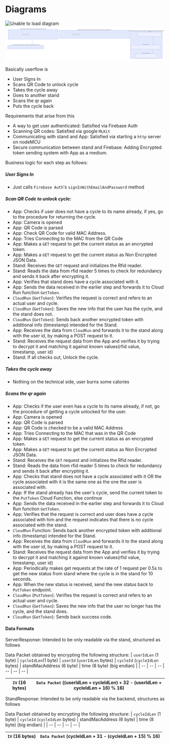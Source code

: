# Diagrams

![Unable to load diagram](https://github.com/CycleOne-Sliet/diagram/blob/master/flow.svg?raw=true)
![Unable to load diagram](https://github.com/CycleOne-Sliet/diagram/blob/master/technicalTimeline.svg?raw=true)

Basically userflow is
- User Signs In
- Scans QR Code to unlock cycle
- Takes the cycle away
- Goes to another stand
- Scans the qr again
- Puts the cycle back

Requirements that arise from this
- A way to get user authenticated: Satisfied via Firebase Auth
- Scanning QR codes: Satisfied via google `MLKit`
- Communicating with stand and App: Satisfied via starting a `http` server on nodeMCU
- Secure communication between stand and Firebase: Adding Encrypted token sending system with App as a medium.

Business logic for each step as follows:
##### User Signs In

- Just calls `Firebase Auth`'s `signInWithEmailAndPassword` method

##### Scan QR Code to unlock cycle:

- App: Checks if user does not have a cycle to its name already, if yes, go to the procedure for returning the cycle.
- App: Camera is opened
- App: QR Code is parsed
- App: Check QR Code for valid MAC Address.
- App: Tries Connecting to the MAC from the QR Code
- App: Makes a `GET` request to get the current status as an encrypted token.
- App: Makes a `GET` request to get the current status as Non Encrypted JSON Data.
- Stand: Receives the `GET` request and initializes the Rfid reader.
- Stand: Reads the data from rfid reader 5 times to check for redundancy and sends it back after encrypting it.
- App: Verifies that stand does have a cycle associated with it.
- App: Sends the data received in the earlier step and forwards it to Cloud Run function `GetToken`.
- `CloudRun` (`GetToken`): Verifies the request is correct and refers to an actual user and cycle.
- `CloudRun` (`GetToken`): Saves the new info that the user has the cycle, and the stand does not.
- `CloudRun` (`GetToken`): Sends back another encrypted token with additional info (timestamp) intended for the Stand.
- App: Receives the data from `CloudRun` and forwards it to the stand along with the user id, by making a POST request to it.
- Stand: Receives the request data from the App and verifies it by trying to decrypt it and matching it against known values(rfid value, timestamp, user id)
- Stand: If all checks out, Unlock the cycle.

##### Takes the cycle away

- Nothing on the technical side, user burns some calories

##### Scans the qr again

- App: Checks if the user even has a cycle to its name already, if not, go the procedure of getting a cycle unlocked for the user.
- App: Camera is opened
- App: QR Code is parsed
- App: QR Code is checked to be a valid MAC Address
- App: Tries Connecting to the MAC that was in the QR Code
- App: Makes a `GET` request to get the current status as an encrypted token.
- App: Makes a `GET` request to get the current status as Non Encrypted JSON Data.
- Stand: Receives the `GET` request and initializes the Rfid reader.
- Stand: Reads the data from rfid reader 5 times to check for redundancy and sends it back after encrypting it.
- App: Checks that stand does not have a cycle associated with it OR the cycle associated with it is the same one as the one the user is associated with.
- App: If the stand already has the user's cycle, send the current token to the `PutToken` Cloud Function, else continue
- App: Sends the data received in the earlier step and forwards it to Cloud Run function `GetToken`.
- App: Verifies that the request is correct and user does have a cycle associated with him and the request indicates that there is no cycle associated with the stand.
- `CloudRun` Function: Sends back another encrypted token with additional info (timestamp) intended for the Stand.
- App: Receives the data from `CloudRun` and forwards it to the stand along with the user id, by making a POST request to it.
- Stand: Receives the request data from the App and verifies it by trying to decrypt it and matching it against known values(rfid value, timestamp, user id)
- App: Periodically makes get requests at the rate of 1 request per 0.5s to get the new status from stand where the cycle is in the stand for 10 seconds.
- App: When the new status is received, send the new status back to `PutToken` endpoint.
- `CloudRun` (`PutToken`): Verifies the request is correct and refers to an actual user and cycle.
- `CloudRun` (`GetToken`): Saves the new info that the user no longer has the cycle, and the stand does.
- `CloudRun` (`GetToken`): Sends back success code.

#### Data Formats

ServerResponse: Intended to be only readable via the stand, structured as follows

Data Packet obtained by encrypting the following structure:
| `userIdLen` (1 byte) | `cycleIdLen`(1 byte) | `userId` (`userIdLen` bytes) | `cycleId` (`cycleIdLen` bytes) | standMacAddress (6 byte) | time (8 byte) (big endian) |
| -- | -- | -- | -- | -- | -- |

| `IV` (16 bytes) | `Data Packet` ((userIdLen + cycleIdLen) + 32 - (userIdLen + cycleIdLen + 16) % 16)
| -- | -- |


StandResponse: Intended to be only readable via the backend, structures as follows

Data Packet obtained by encrypting the following structure:
| `cycleIdLen` (1 byte) | `cycleId` (`cycleIdLen` bytes) | standMacAddress (6 byte) | time (8 byte) (big endian) |
| -- | -- | -- | -- |

| `IV` (16 bytes) | `Data Packet` (cycleIdLen + 31 - (cycleIdLen + 15) % 16)
| -- | -- |
